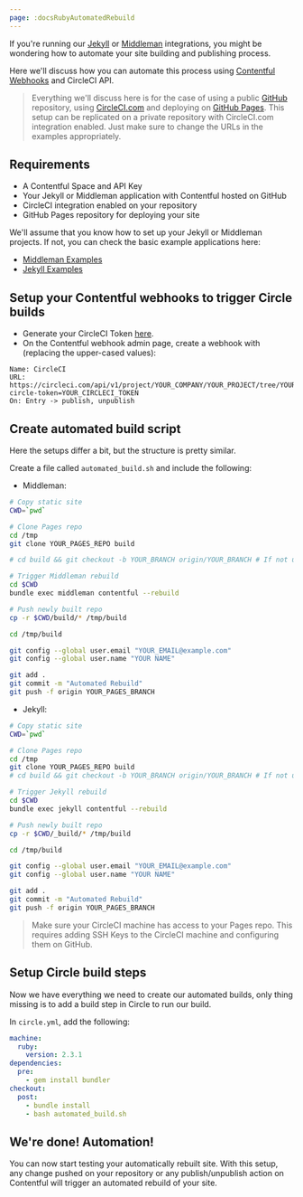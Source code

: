 ```yaml
---
page: :docsRubyAutomatedRebuild
---
```


If you're running our [Jekyll](https://github.com/contentful/jekyll-contentful-data-import) or [Middleman](https://github.com/contentful/contentful_middleman) integrations,
you might be wondering how to automate your site building and publishing process.

Here we'll discuss how you can automate this process using [Contentful Webhooks](https://www.contentful.com/developers/docs/concepts/webhooks/)
and CircleCI API.

> Everything we'll discuss here is for the case of using a public [GitHub](https://github.com) repository,
> using [CircleCI.com](https://circleci.com) and deploying on [GitHub Pages](https://pages.github.com/).
> This setup can be replicated on a private repository with CircleCI.com integration
> enabled. Just make sure to change the URLs in the examples appropriately.

## Requirements

* A Contentful Space and API Key
* Your Jekyll or Middleman application with Contentful hosted on GitHub
* CircleCI integration enabled on your repository
* GitHub Pages repository for deploying your site

We'll assume that you know how to set up your Jekyll or Middleman projects.
If not, you can check the basic example applications here:

* [Middleman Examples](https://github.com/contentful/contentful_middleman_examples)
* [Jekyll Examples](https://github.com/contentful/contentful_jekyll_examples)

## Setup your Contentful webhooks to trigger Circle builds

* Generate your CircleCI Token [here](https://circleci.com/account/api).
* On the Contentful webhook admin page, create a webhook with (replacing the upper-cased values):

~~~
Name: CircleCI
URL: https://circleci.com/api/v1/project/YOUR_COMPANY/YOUR_PROJECT/tree/YOUR_BRANCH?circle-token=YOUR_CIRCLECI_TOKEN
On: Entry -> publish, unpublish
~~~

## Create automated build script

Here the setups differ a bit, but the structure is pretty similar.

Create a file called `automated_build.sh` and include the following:

* Middleman:

~~~bash
# Copy static site
CWD=`pwd`

# Clone Pages repo
cd /tmp
git clone YOUR_PAGES_REPO build

# cd build && git checkout -b YOUR_BRANCH origin/YOUR_BRANCH # If not using master

# Trigger Middleman rebuild
cd $CWD
bundle exec middleman contentful --rebuild

# Push newly built repo
cp -r $CWD/build/* /tmp/build

cd /tmp/build

git config --global user.email "YOUR_EMAIL@example.com"
git config --global user.name "YOUR NAME"

git add .
git commit -m "Automated Rebuild"
git push -f origin YOUR_PAGES_BRANCH
~~~

* Jekyll:

~~~bash
# Copy static site
CWD=`pwd`

# Clone Pages repo
cd /tmp
git clone YOUR_PAGES_REPO build
# cd build && git checkout -b YOUR_BRANCH origin/YOUR_BRANCH # If not using master

# Trigger Jekyll rebuild
cd $CWD
bundle exec jekyll contentful --rebuild

# Push newly built repo
cp -r $CWD/_build/* /tmp/build

cd /tmp/build

git config --global user.email "YOUR_EMAIL@example.com"
git config --global user.name "YOUR NAME"

git add .
git commit -m "Automated Rebuild"
git push -f origin YOUR_PAGES_BRANCH
~~~

> Make sure your CircleCI machine has access to your Pages repo.
> This requires adding SSH Keys to the CircleCI machine and configuring them on GitHub.

## Setup Circle build steps

Now we have everything we need to create our automated builds, only thing missing
is to add a build step in Circle to run our build.

In `circle.yml`, add the following:

~~~yml
machine:
  ruby:
    version: 2.3.1
dependencies:
  pre:
    - gem install bundler
checkout:
  post:
    - bundle install
    - bash automated_build.sh
~~~

## We're done! Automation!

You can now start testing your automatically rebuilt site. With this setup, any change
pushed on your repository or any publish/unpublish action on Contentful will trigger
an automated rebuild of your site.
